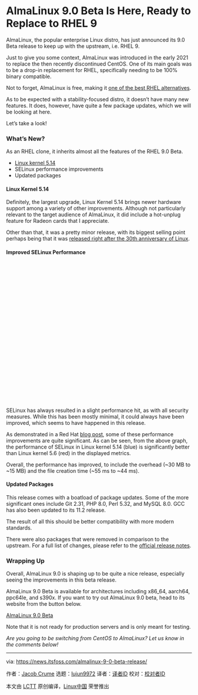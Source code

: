 [#]: subject: "AlmaLinux 9.0 Beta Is Here, Ready to Replace to RHEL 9"
[#]: via: "https://news.itsfoss.com/almalinux-9-0-beta-release/"
[#]: author: "Jacob Crume https://news.itsfoss.com/author/jacob/"
[#]: collector: "lujun9972"
[#]: translator: " "
[#]: reviewer: " "
[#]: publisher: " "
[#]: url: " "

AlmaLinux 9.0 Beta Is Here, Ready to Replace to RHEL 9
======

AlmaLinux, the popular enterprise Linux distro, has just announced its 9.0 Beta release to keep up with the upstream, i.e. RHEL 9.

Just to give you some context, AlmaLinux was introduced in the early 2021 to replace the then recently discontinued CentOS. One of its main goals was to be a drop-in replacement for RHEL, specifically needing to be 100% binary compatible.

Not to forget, AlmaLinux is free, making it [one of the best RHEL alternatives][1].

As to be expected with a stability-focused distro, it doesn’t have many new features. It does, however, have quite a few package updates, which we will be looking at here.

Let’s take a look!

### What’s New?

As an RHEL clone, it inherits almost all the features of the RHEL 9.0 Beta.

  * [Linux kernel 5.14][2]
  * SELinux performance improvements
  * Updated packages



#### Linux Kernel 5.14

Definitely, the largest upgrade, Linux Kernel 5.14 brings newer hardware support among a variety of other improvements. Although not particularly relevant to the target audience of AlmaLinux, it did include a hot-unplug feature for Radeon cards that I appreciate.

Other than that, it was a pretty minor release, with its biggest selling point perhaps being that it was [released right after the 30th anniversary of Linux][2].

#### Improved SELinux Performance

![][3]

SELinux has always resulted in a slight performance hit, as with all security measures. While this has been mostly minimal, it could always have been improved, which seems to have happened in this release.

As demonstrated in a Red Hat [blog post][4], some of these performance improvements are quite significant. As can be seen, from the above graph, the performance of SELinux in Linux kernel 5.14 (blue) is significantly better than Linux kernel 5.6 (red) in the displayed metrics.

Overall, the performance has improved, to include the overhead (~30 MB to ~15 MB) and the file creation time (~55 ms to ~44 ms).

#### Updated Packages

This release comes with a boatload of package updates. Some of the more significant ones include Git 2.31, PHP 8.0, Perl 5.32, and MySQL 8.0. GCC has also been updated to its 11.2 release.

The result of all this should be better compatibility with more modern standards.

There were also packages that were removed in comparison to the upstream. For a full list of changes, please refer to the [official release notes][5].

### Wrapping Up

Overall, AlmaLinux 9.0 is shaping up to be quite a nice release, especially seeing the improvements in this beta release.

AlmaLinux 9.0 Beta is available for architectures including x86_64, aarch64, ppc64le, and s390x. If you want to try out AlmaLinux 9.0 beta, head to its website from the button below.

[AlmaLinux 9.0 Beta][6]

Note that it is not ready for production servers and is only meant for testing.

_Are you going to be switching from CentOS to AlmaLinux? Let us know in the comments below!_

--------------------------------------------------------------------------------

via: https://news.itsfoss.com/almalinux-9-0-beta-release/

作者：[Jacob Crume][a]
选题：[lujun9972][b]
译者：[译者ID](https://github.com/译者ID)
校对：[校对者ID](https://github.com/校对者ID)

本文由 [LCTT](https://github.com/LCTT/TranslateProject) 原创编译，[Linux中国](https://linux.cn/) 荣誉推出

[a]: https://news.itsfoss.com/author/jacob/
[b]: https://github.com/lujun9972
[1]: https://itsfoss.com/rhel-based-server-distributions/
[2]: https://news.itsfoss.com/kernel-5-14-release/
[3]: data:image/svg+xml;base64,PHN2ZyBoZWlnaHQ9Ijc2OCIgd2lkdGg9IjEwMjQiIHhtbG5zPSJodHRwOi8vd3d3LnczLm9yZy8yMDAwL3N2ZyIgdmVyc2lvbj0iMS4xIi8+
[4]: https://www.redhat.com/en/blog/improving-performance-and-space-efficiency-selinux
[5]: https://wiki.almalinux.org/release-notes/9.0-beta.html
[6]: https://mirrors.almalinux.org/isos.html
